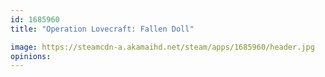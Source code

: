 ```yaml
---
id: 1685960
title: "Operation Lovecraft: Fallen Doll"

image: https://steamcdn-a.akamaihd.net/steam/apps/1685960/header.jpg
opinions:
---
```

